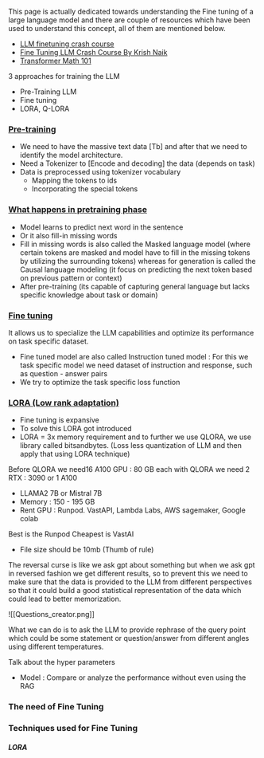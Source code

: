 This page is actually dedicated towards understanding the Fine tuning of a large language model and there are couple of resources which have been used to understand this concept, all of them are mentioned below.

- [LLM finetuning crash course](https://youtu.be/mrKuDK9dGlg?si=XMklV7kJWFaxKPbA)
- [Fine Tuning LLM Crash Course By Krish Naik](https://www.youtube.com/watch?v=iOdFUJiB0Zc)
- [Transformer Math 101](https://blog.eleuther.ai/transformer-math/)

3 approaches for training the LLM
- Pre-Training LLM
- Fine tuning
- LORA, Q-LORA

### [Pre-training](#)

- We need to have the massive text data [Tb] and after that we need to identify the model architecture.
- Need a Tokenizer to [Encode and decoding] the data (depends on task)
- Data is preprocessed using tokenizer vocabulary
	- Mapping the tokens to ids
	- Incorporating the special tokens

### [What happens in pretraining phase](#)

- Model learns to predict next word in the sentence
- Or it also fill-in missing words
- Fill in missing words is also called the Masked language model (where certain tokens are masked and model have to fill in the missing tokens by utilizing the surrounding tokens) whereas for generation is called the Causal language modeling (it focus on predicting the next token based on previous pattern or context)
- After pre-training (its capable of capturing general language but lacks specific knowledge about task or domain)

### [Fine tuning](#)

It allows us to specialize the LLM capabilities and optimize its performance on task specific dataset.

- Fine tuned model are also called Instruction tuned model : For this we task specific model we need dataset of instruction and response, such as question - answer pairs
- We try to optimize the task specific loss function 

### [LORA (Low rank adaptation)](#)

- Fine tuning is expansive
- To solve this LORA got introduced
- LORA = 3x memory requirement and to further we use QLORA, we use library called bitsandbytes. (Loss less quantization of LLM and then apply that using LORA technique)

Before QLORA we need16 A100 GPU : 80 GB each
with QLORA we need 2 RTX : 3090 or 1 A100

- LLAMA2 7B or Mistral 7B
- Memory : 150 - 195 GB
- Rent GPU : Runpod. VastAPI, Lambda Labs, AWS sagemaker, Google colab

Best is the Runpod
Cheapest is VastAI

- File size should be 10mb (Thumb of rule)























The reversal curse is like we ask gpt about something but when we ask gpt in reversed fashion we get different results, so to prevent this we need to make sure that the data is provided to the LLM from different perspectives so that it could build a good statistical representation of the data which could lead to better memorization.

![[Questions_creator.png]]

What we can do is to ask the LLM to provide rephrase of the query point which could be some statement or question/answer from different angles using different temperatures.

Talk about the hyper parameters 
- Model : Compare or analyze the performance without even using the RAG
### The need of Fine Tuning



### Techniques used for Fine Tuning 


##### LORA


